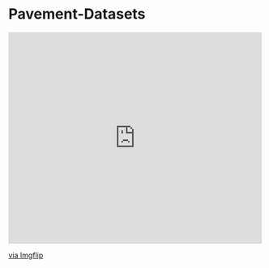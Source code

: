 # Pavement-Datasets

<div style="width:500px;max-width:100%;"><div style="height:0;padding-bottom:83.6%;position:relative;"><iframe width="500" height="418" style="position:absolute;top:0;left:0;width:100%;height:100%;" frameBorder="0" src="https://imgflip.com/embed/5hmfug"></iframe></div><p><a href="https://imgflip.com/gif/5hmfug">via Imgflip</a></p></div>
